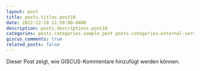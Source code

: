 ```yaml
---
layout: post
title: posts.titles.post10
date: 2022-12-10 11:59:00-0400
description: posts.descriptions.post10
categories: posts.categories.sample_post posts.categories.external-service
giscus_comments: true
related_posts: false
---
```

Dieser Post zeigt, wie GISCUS-Kommentare hinzufügt werden können.